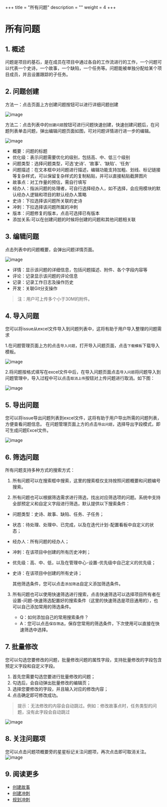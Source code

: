 +++
title = "所有问题"
description = ""
weight = 4
+++

# 所有问题

## 1. 概述

问题是项目的基石，是在成员在项目中通过各自的工作流进行的工作，一个问题可以代表一个史诗，一个故事，一个缺陷，一个任务等。问题能被单独分配给某个项目成员，并且设置跟踪的子任务。

## 2. 问题创建

方法一：点击页面上方创建问题按钮可以进行详细问题创建

![image](/docs/user-guide/cooperation/work-lists/image/work-list-04.png)  
 
方法二：点击列表中的`创建问题`按钮可进行问题快速创建，快速创建问题后，在问题列表单击问题，弹出编辑问题页面如图，可对问题详情进行进一步的编辑。

![image](/docs/user-guide/cooperation/work-lists/image/work-list-05.png)

* 概要：问题的标题
* 优化级：表示问题需要优化的级别，包括高、中、低三个级别
* 问题类型：选择问题类型，可选‘史诗’、‘故事’、‘缺陷’、‘任务’
* 问题描述：在文本框中对问题进行描述，编辑功能支持加粗、划线、标记链接等复杂样式，可以保留复杂样式的复制粘贴，并可以直接粘贴截屏图片
* 故事点：对工作量的预估，需自行填写
* 经办人：指派问题的处理者，可自行选择经办人，如不选择，会应用模块的默认经办人逻辑和项目的默认经办人策略
* 史诗：下拉选择该问题所关联的史诗
* 冲刺：下拉选择该问题所属的冲刺
* 版本：问题修复的版本，点击可选择已有版本
* 添加关系:可以在创建问题的时候将创建的问题和其他问题相关联

## 3. 编辑问题

点击列表中的问题概要，会弹出问题详情页面。

![image](/docs/user-guide/cooperation/work-lists/image/work-list-06.png)

* 详情：显示该问题的详细信息，包括问题描述、附件、各个字段内容等
* 评论：记录显示该问题的评论信息
* 记录：记录工作日志及操作历史
* 开发：关联Git分支操作

<blockquote class="note">注：用户可上传多个小于30M的附件。</blockquote>

## 4. 导入问题

您可以将issue从excel文件导入到问题列表中，这将有助于用户导入整理的问题需求

1.在问题管理页面上方的点击`导入问题`，打开导入问题页面，点击`下载模板`下载导入模板。

![image](/docs/user-guide/cooperation/work-lists/image/work-list-07.png) 

2.将问题按格式填写在excel文件中后，在导入问题页面点击`导入问题`将问题导入到问题管理中，导入过程中可以点击`取消上传`按钮对上传问题进行取消。如下图：  
  
![image](/docs/user-guide/cooperation/work-lists/image/work-list-08.png)

## 5. 导出问题

您可以将issue导出问题列表到excel文件，这将有助于用户导出所需的问题列表，方便查看问题信息。
在问题管理页面上方的点击`导出问题`，选择导出字段模式，即可生成问题Excel文件。

![image](/docs/user-guide/cooperation/work-lists/image/work-list-09.png)


## 6. 筛选问题

所有问题支持多种方式的搜索方式：

1. 所有问题可以在搜索框中搜索，这里的搜索框仅支持按照问题概要和问题编号搜索。

2. 所有问题也可以根据筛选需求进行筛选，找出对应筛选项的问题。系统中支持全部预定义和自定义字段进行筛选，默认提供以下搜索条件：

 - 问题类型：史诗、故事、缺陷、任务、子任务；
 - 状态：待处理、处理中、已完成，以及在迭代计划-配置看板中自定义的状态；
 - 经办人：所有问题的经办人；
 - 冲刺：在该项目中创建的所有历史冲刺；
 - 优先级：高、中、低，以及在管理中心-设置-优先级中自己定义的优先级；
 - 史诗：在该项目中创建的所有史诗；

    其他筛选条件，您可以点击`添加筛选`自定义添加筛选条件。

3. 所有问题也可以使用快速筛选进行搜索，点击快速筛选可以选择项目所有者在设置-问题-快速筛选配置好的搜索条件（这里的快速筛选是项目通用的），也可以自己添加常用的筛选条件。

    - Q：如何添加自己的常用搜索条件？
    - A：您可以点击`保存筛选`，保存您常用的筛选条件，下次使用可以直接在快速筛选中选择。

## 7. 批量修改

您可以勾选您要修改的问题，批量修改问题的属性字段，支持批量修改的字段包含预定义字段和自定义字段。

1. 首先您需要勾选您要进行批量修改的问题；
2. 勾选后，会自动弹出批量修改的编辑页；
3. 选择您要修改的字段，并且输入对应的修改内容；
4. 点击确定即可修改成功。

<blockquote class="note">提示：无法修改的内容会自动跳过。例如：修改故事点时，任务类型的问题，没有此字段会自动跳过</blockquote>

![image](../image/issue01.gif)

## 8. 关注问题项

您可以点击问题项概要旁的星星标记关注问题项，再次点击即可取消关注。
![image](../image/issue-01.png)
## 9. 阅读更多

- [创建故事](../user-story)
- [创建冲刺](../sprint)
- [规划冲刺](../plan-sprint)